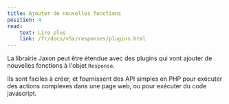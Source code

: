 ```yaml
---
title: Ajouter de nouvelles fonctions
position: 4
read:
    text: Lire plus
    link: /fr/docs/v5x/responses/plugins.html
---
```


La librairie Jaxon peut être étendue avec des plugins qui vont ajouter de nouvelles fonctions à l'objet `Response`.

Ils sont faciles à créer, et fournissent des API simples en PHP pour exécuter des actions complexes dans une page web, ou pour exécuter du code javascript.
